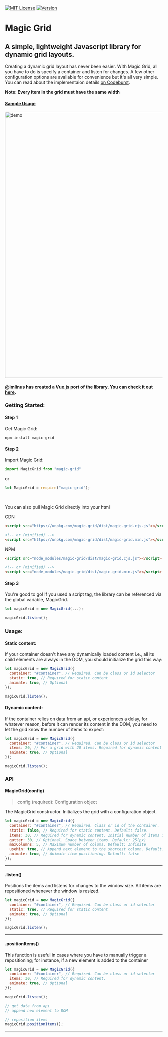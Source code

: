 [![MIT License](https://img.shields.io/npm/l/magic-grid.svg?style=for-the-badge)](https://www.npmjs.com/package/magic-grid)
[![Version](https://img.shields.io/npm/v/magic-grid.svg?style=for-the-badge)](https://www.npmjs.com/package/magic-grid)

# Magic Grid
## A simple, lightweight Javascript library for dynamic grid layouts.

Creating a dynamic grid layout has never been easier. With Magic Grid, all you have to do is specify a container and listen for changes. A few other configuration options are available for convenience but it's all very simple. You can read about the implementaion details [on Codeburst](https://codeburst.io/magic-grid-f8e2221e7cef).

**Note: Every item in the grid must have the same width**

#### [Sample Usage](https://github.com/e-oj/Magic-Grid/blob/master/test/grid.html)

<img src="http://drive.google.com/uc?export=view&id=172ESPZDwQIf7vLMelun-_4RaWD_-j94-" alt="demo" width="850"></img>

#### @imlinus has created a Vue.js port of the library. You can check it out [here](https://github.com/imlinus/Vue-Magic-Grid).

### Getting Started:
#### Step 1

Get Magic Grid:

```
npm install magic-grid
```

#### Step 2

Import Magic Grid:

```javascript
import MagicGrid from "magic-grid"
```
or 

```javascript
let MagicGrid = require("magic-grid");
```
<br>

You can also pull Magic Grid directly into your html

CDN
```html
<script src="https://unpkg.com/magic-grid/dist/magic-grid.cjs.js"></script>

<!-- or (minified) -->
<script src="https://unpkg.com/magic-grid/dist/magic-grid.min.js"></script>
```

NPM 
```html
<script src="node_modules/magic-grid/dist/magic-grid.cjs.js"></script>

<!-- or (minified) -->
<script src="node_modules/magic-grid/dist/magic-grid.min.js"></script>
```

#### Step 3

You're good to go! If you used a script tag, the library can be referenced via the global variable, MagicGrid.

```javascript
let magicGrid = new MagicGrid(...);

magicGrid.listen();
```

### Usage:
#### Static content:
If your container doesn't have any dynamically loaded content i.e., all its child elements are always in the DOM, you should initialize the grid this way:
```javascript
let magicGrid = new MagicGrid({
  container: "#container", // Required. Can be class or id selector
  static: true, // Required for static content
  animate: true, // Optional
});

magicGrid.listen();
```

#### Dynamic content:
If the container relies on data from an api, or experiences a delay, for whatever reason, before it can render its content in the DOM, you need to let the grid know the number of items to expect:
```javascript
let magicGrid = new MagicGrid({
  container: "#container", // Required. Can be class or id selector
  items: 20, // For a grid with 20 items. Required for dynamic content
  animate: true, // Optional
});

magicGrid.listen();
```

### API

#### MagicGrid(config)
 > config (required): Configuration object

The MagicGrid constructor. Initializes the grid with a configuration object.
```javascript
let magicGrid = new MagicGrid({
  container: "#container", // Required. Class or id of the container.
  static: false, // Required for static content. Default: false.
  items: 30, // Required for dynamic content. Initial number of items in the container.
  gutter: 30, // Optional. Space between items. Default: 25(px)
  maxColumns: 5, // Maximum number of colums. Default: Infinite
  useMin: true, // Append next element to the shortest column. Default: false.
  animate: true, // Animate item positioning. Default: false
});
```

---

#### .listen()
Positions the items and listens for changes to the window size. All items are repositioned whenever the window is resized.
```javascript
let magicGrid = new MagicGrid({
  container: "#container", // Required. Can be class or id selector
  static: true, // Required for static content
  animate: true, // Optional
});

magicGrid.listen();
```

---

#### .positionItems()
This function is useful in cases where you have to manually trigger a repositioning; for instance, if a new element is added to the container

```javascript
let magicGrid = new MagicGrid({
  container: "#container", // Required. Can be class or id selector
  items: 30, // Required for dynamic content.
  animate: true, // Optional
});

magicGrid.listen();

// get data from api
// append new element to DOM

// reposition items
magicGrid.positionItems();
```

---
